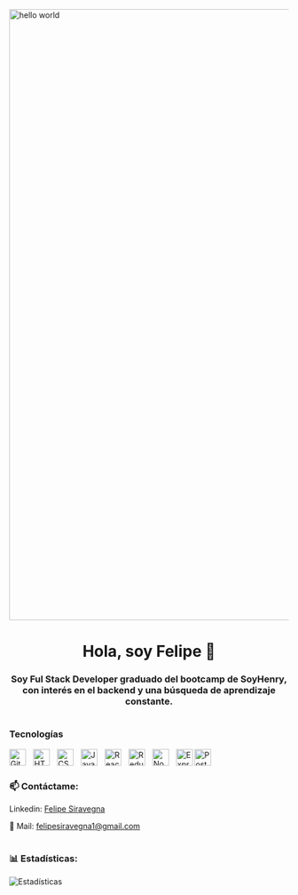 <img align="center" alt="hello world" width="1100px" src="https://user-images.githubusercontent.com/84687624/203408949-c41da24f-3dd9-4f7d-9bd3-23a730df338c.png">

<h1 align="center">Hola, soy Felipe 👋</h1>

<h3 align="center">Soy Ful Stack Developer graduado del bootcamp de SoyHenry, con interés en el backend y una búsqueda de aprendizaje constante.</h3> 

#

<h3>Tecnologías</h3>
<img align="left" alt="Git" width="30px" style="padding-right:10px;" src="https://cdn.jsdelivr.net/gh/devicons/devicon/icons/git/git-original.svg" />
<img align="left" alt="HTML" width="30px" style="padding-right:10px;" src="https://cdn.jsdelivr.net/gh/devicons/devicon/icons/html5/html5-plain.svg" />
<img align="left" alt="CSS" width="30px" style="padding-right:10px;" src="https://cdn.jsdelivr.net/gh/devicons/devicon/icons/css3/css3-plain.svg" />
<img align="left" alt="JavaScript" width="30px" style="padding-right:10px;" src="https://cdn.jsdelivr.net/gh/devicons/devicon/icons/javascript/javascript-plain.svg" />
<img align="left" alt="React" width="30px" style="padding-right:10px;" src="https://cdn.jsdelivr.net/gh/devicons/devicon/icons/react/react-original.svg" />
<img align="left" alt="Redux" width="30px" style="padding-right:10px;" src="https://cdn.jsdelivr.net/gh/devicons/devicon/icons/redux/redux-original.svg" />
<img align="left" alt="NodeJS" width="30px" style="padding-right:10px;" src="https://cdn.jsdelivr.net/gh/devicons/devicon/icons/nodejs/nodejs-original.svg" />
<img align="left" alt="Express" width="30px" syle="padding-right:10px;" src="https://cdn.jsdelivr.net/gh/devicons/devicon/icons/express/express-original-wordmark.svg" />
<img align="left" alt="Postgres" width="30px" syle="padding-right:10px;" src="https://cdn.jsdelivr.net/gh/devicons/devicon/icons/postgresql/postgresql-original.svg" />

<br />

#

<h3>📫 Contáctame: </h3>
Linkedin: <a href="https://www.linkedin.com/in/felipe-siravegna/" target="_blank">Felipe Siravegna</a> 

📩 Mail: felipesiravegna1@gmail.com


#

<h3>📊 Estadísticas: </h3>

![Estadísticas](https://github-readme-stats.vercel.app/api?username=FelipeSiravegna&show_icons=true&theme=gruvbox)


<!--
Here are some ideas to get you started:

- 🔭 I’m currently working on ...
- 🌱 I’m currently learning ...
- 👯 I’m looking to collaborate on ...
- 🤔 I’m looking for help with ...
- 💬 Ask me about ...
- 😄 Pronouns: ...
- ⚡ Fun fact: ...
-->

